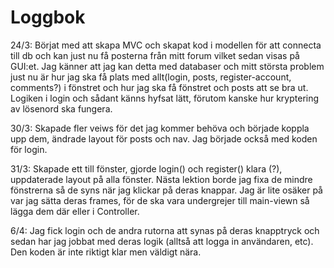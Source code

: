 # Loggbok

24/3: Börjat med att skapa MVC och skapat kod i 
modellen för att connecta till db och kan just nu få 
posterna från mitt forum vilket sedan visas på GUI:et. Jag känner 
att jag kan detta med databaser och mitt största problem just nu är
hur jag ska få plats med allt(login, posts, register-account, comments?) 
i fönstret och hur jag ska få fönstret och posts att se bra ut. 
Logiken i login och sådant känns hyfsat lätt, förutom 
kanske hur kryptering av lösenord ska fungera. 

30/3: Skapade fler veiws för det jag kommer behöva och började koppla upp dem, ändrade layout för posts och nav. 
Jag började också med koden för login. 

31/3: Skapade ett till fönster, gjorde login() och register() klara (?), uppdaterade layout på alla fönster. 
Nästa lektion borde jag fixa de mindre fönstrerna så de syns när jag klickar på deras knappar. 
Jag är lite osäker på var jag sätta deras frames, för de ska vara undergrejer till main-viewn så lägga dem där eller 
i Controller. 

6/4: Jag fick login och de andra rutorna att synas på deras knapptryck och sedan har jag jobbat med deras logik 
(alltså att logga in användaren, etc). Den koden är inte riktigt klar men väldigt nära. 